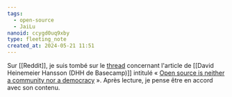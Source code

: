 ```yaml
---
tags:
  - open-source
  - JaiLu
nanoid: ccygd0uq9xby
type: fleeting_note
created_at: 2024-05-21 11:51
---
```

Sur [[Reddit]], je suis tombé sur le [thread](https://old.reddit.com/r/linux/comments/1cuh59y/open_source_is_neither_a_community_nor_a_democracy/) concernant l'article de [[David Heinemeier Hansson (DHH de Basecamp)]] intitulé « [Open source is neither a community nor a democracy](https://world.hey.com/dhh/open-source-is-neither-a-community-nor-a-democracy) ». Après lecture, je pense être en accord avec son contenu.
